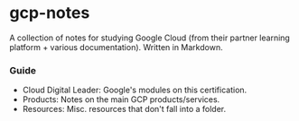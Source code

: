 # gcp-notes

A collection of notes for studying Google Cloud (from their partner learning platform + various documentation). Written in Markdown.

### Guide
* Cloud Digital Leader: Google's modules on this certification.
* Products: Notes on the main GCP products/services.
* Resources: Misc. resources that don't fall into a folder.






